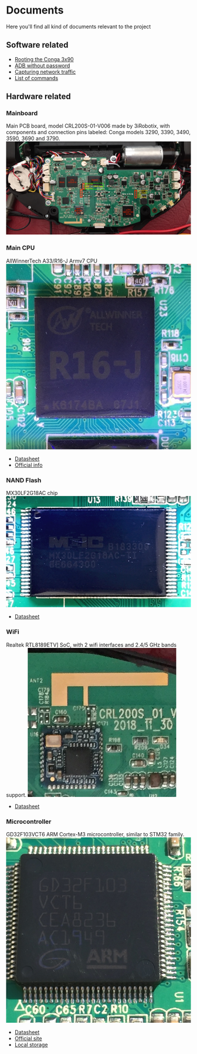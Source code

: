 # Documents

Here you'll find all kind of documents relevant to the project

## Software related
* [Rooting the Conga 3x90](rooting-conga-3x90.md)
* [ADB without password](adb-without-password.md)
* [Capturing network traffic](capture-network-packets.md)
* [List of commands](robot-commands-list.md)

## Hardware related

### Mainboard
Main PCB board, model CRL200S-01-V006 made by 3iRobotix, with components and connection pins labeled: Conga models 3290, 3390, 3490, 3590, 3690 and 3790.
![CRL200S-PCB-pin-connectors](CRL200S-PCB-pin-connectors.jpg)

### Main CPU
AllWinnerTech A33/R16-J Armv7 CPU
![A33-R16](A33-R16.jpg)
* [Datasheet](R16_Datasheet_V1.4_(1).pdf)
* [Official info](http://linux-sunxi.org/R16)

### NAND Flash
MX30LF2G18AC chip
![MX30LF2G18AC](MX30LF2G18AC.jpg)
* [Datasheet](MX30LF2G18AC_3V_2Gb_v1.4.pdf)

### WiFi
Realtek RTL8189ETV] SoC, with 2 wifi interfaces and 2.4/5 GHz bands support.
![RTL8189ETV](RTL8189ETV.jpg)
* [Datasheet](Wifi-Soc-RTL8189ETV-datasheet.pdf)

### Microcontroller
GD32F103VCT6 ARM Cortex-M3 microcontroller, similar to STM32 family.
![GD32F103VCT6](GD32F103x/GD32F103VCT6.jpg)
* [Datasheet](GD32F103x/GD32F103xx-Datasheet-Rev-2.7.pdf)
* [Official site](https://www.gigadevice.com/microcontroller/gd32f103vct6/)
* [Local storage](GD32F103x/)
